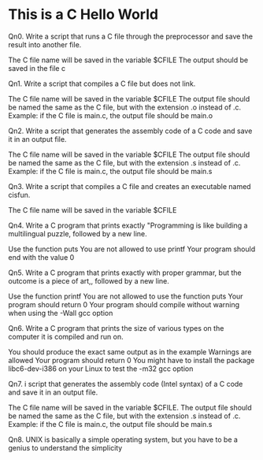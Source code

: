 # This is a C Hello World 
Qn0. Write a script that runs a C file through the preprocessor and save the result into another file.

The C file name will be saved in the variable $CFILE
The output should be saved in the file c

Qn1. Write a script that compiles a C file but does not link.

The C file name will be saved in the variable $CFILE
The output file should be named the same as the C file, but with the extension .o instead of .c.
Example: if the C file is main.c, the output file should be main.o

Qn2. Write a script that generates the assembly code of a C code and save it in an output file.

The C file name will be saved in the variable $CFILE
The output file should be named the same as the C file, but with the extension .s instead of .c.
Example: if the C file is main.c, the output file should be main.s

Qn3. Write a script that compiles a C file and creates an executable named cisfun.

The C file name will be saved in the variable $CFILE

Qn4. Write a C program that prints exactly "Programming is like building a multilingual puzzle, followed by a new line.

Use the function puts
You are not allowed to use printf
Your program should end with the value 0

Qn5. Write a C program that prints exactly with proper grammar, but the outcome is a piece of art,, followed by a new line.

Use the function printf
You are not allowed to use the function puts
Your program should return 0
Your program should compile without warning when using the -Wall gcc option

Qn6. Write a C program that prints the size of various types on the computer it is compiled and run on.

You should produce the exact same output as in the example
Warnings are allowed
Your program should return 0
You might have to install the package libc6-dev-i386 on your Linux to test the -m32 gcc option

Qn7. i script that generates the assembly code (Intel syntax) of a C code and save it in an output file.

The C file name will be saved in the variable $CFILE.
The output file should be named the same as the C file, but with the extension .s instead of .c.
Example: if the C file is main.c, the output file should be main.s

Qn8. UNIX is basically a simple operating system, but you have to be a genius to understand the simplicity

